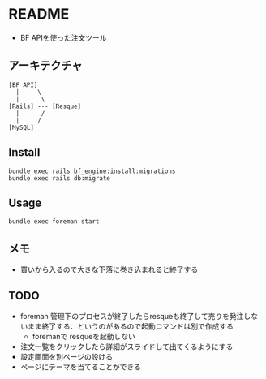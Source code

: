 # README
* BF APIを使った注文ツール

## アーキテクチャ
```
[BF API]
  |     \
  |      \
[Rails] --- [Resque]
  |      /
  |     /
[MySQL]
```

## Install
```
bundle exec rails bf_engine:install:migrations
bundle exec rails db:migrate
```

## Usage
```
bundle exec foreman start
```

## メモ
* 買いから入るので大きな下落に巻き込まれると終了する

## TODO
* foreman 管理下のプロセスが終了したらresqueも終了して売りを発注しないまま終了する、というのがあるので起動コマンドは別で作成する
  * foremanで resqueを起動しない
* 注文一覧をクリックしたら詳細がスライドして出てくるようにする
* 設定画面を別ページの設ける
* ページにテーマを当てることができる
